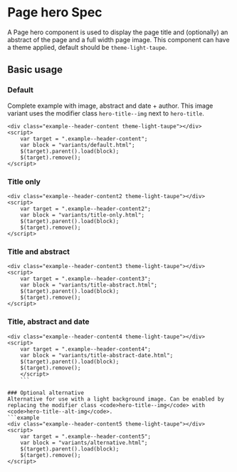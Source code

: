 ﻿# Page hero Spec

A Page hero component is used to display the page title and (optionally) an abstract of the page and a full width page image.
This component can have a theme applied, default should be <code>theme-light-taupe</code>.


## Basic usage

### Default
Complete example with image, abstract and date + author. This image variant uses the modifier class <code>hero-title--img</code> next to <code>hero-title</code>.
```example
<div class="example--header-content theme-light-taupe"></div>
<script>
	var target = ".example--header-content";
	var block = "variants/default.html";
	$(target).parent().load(block);
	$(target).remove();
</script>
```

### Title only
```example
<div class="example--header-content2 theme-light-taupe"></div>
<script>
	var target = ".example--header-content2";
	var block = "variants/title-only.html";
	$(target).parent().load(block);
	$(target).remove();
</script>
```

### Title and abstract
```example
<div class="example--header-content3 theme-light-taupe"></div>
<script>
	var target = ".example--header-content3";
	var block = "variants/title-abstract.html";
	$(target).parent().load(block);
	$(target).remove();
</script>
```

### Title, abstract and date
```example
<div class="example--header-content4 theme-light-taupe"></div>
<script>
	var target = ".example--header-content4";
	var block = "variants/title-abstract-date.html";
	$(target).parent().load(block);
	$(target).remove();
	</script>
	```

### Optional alternative
Alternative for use with a light background image. Can be enabled by replacing the modifier class <code>hero-title--img</code> with <code>hero-title--alt-img</code>.
```example
<div class="example--header-content5 theme-light-taupe"></div>
<script>
	var target = ".example--header-content5";
	var block = "variants/alternative.html";
	$(target).parent().load(block);
	$(target).remove();
</script>
```
